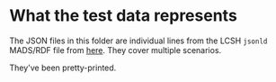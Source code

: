 # What the test data represents

The JSON files in this folder are individual lines from the LCSH `jsonld` MADS/RDF file from [here](https://id.loc.gov/download/). They cover multiple scenarios.

They've been pretty-printed.